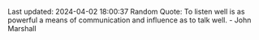 Last updated: 2024-04-02 18:00:37
Random Quote: To listen well is as powerful a means of communication and influence as to talk well. - John Marshall